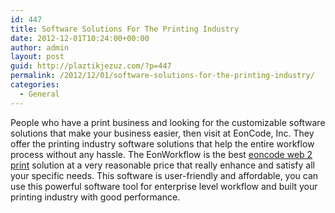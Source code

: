 ```yaml
---
id: 447
title: Software Solutions For The Printing Industry
date: 2012-12-01T10:24:00+00:00
author: admin
layout: post
guid: http://plaztikjezuz.com/?p=447
permalink: /2012/12/01/software-solutions-for-the-printing-industry/
categories:
  - General
---
```

People who have a print business and looking for the customizable software solutions that make your business easier, then visit at EonCode, Inc. They offer the printing industry software solutions that help the entire workflow process without any hassle. The EonWorkflow is the best [eoncode web 2 print](http://www.eoncode.com/) solution at a very reasonable price that really enhance and satisfy all your specific needs. This software is user-friendly and affordable, you can use this powerful software tool for enterprise level workflow and built your printing industry with good performance.